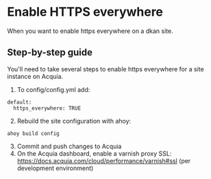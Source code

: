 # Enable HTTPS everywhere

When you want to enable https everywhere on a dkan site.

## Step-by-step guide

You'll need to take several steps to enable https everywhere for a site instance on Acquia.

1. To config/config.yml add:
  ```
  default:
    https_everywhere: TRUE
  ```

2. Rebuild the site configuration with ahoy:
  ```
  ahoy build config 
  ```
3. Commit and push changes to Acquia
4. On the Acquia dashboard, enable a varnish proxy SSL: https://docs.acquia.com/cloud/performance/varnish#ssl (per development environment)
